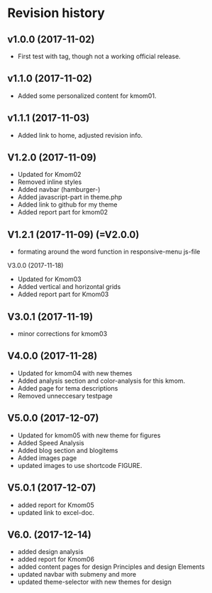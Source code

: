 Revision history
=======================================
v1.0.0 (2017-11-02)
---------------------------------------

* First test with tag, though not a working official release.

v1.1.0 (2017-11-02)
---------------------------------------

* Added some personalized content for kmom01.

v1.1.1 (2017-11-03)
---------------------------------------

* Added link to home, adjusted revision info.

V1.2.0 (2017-11-09)
---------------------------------------

* Updated for Kmom02
* Removed inline styles
* Added navbar (hamburger-)
* Added javascript-part in theme.php
* Added link to github for my theme
* Added report part for kmom02

V1.2.1 (2017-11-09) (=V2.0.0)
---------------------------------------

* formating around the word function in responsive-menu js-file

V3.0.0 (2017-11-18)

* Updated for Kmom03
* Added vertical and horizontal grids
* Added report part for Kmom03  

V3.0.1 (2017-11-19)
---------------------------------------

* minor corrections for kmom03

V4.0.0 (2017-11-28)
---------------------------------------

* Updated for kmom04 with new themes
* Added analysis section and color-analysis for this kmom.
* Added page for tema descriptions
* Removed unneccesary testpage

V5.0.0 (2017-12-07)
---------------------------------------

* Updated for kmom05 with new theme for figures
* Added Speed Analysis
* Added blog section and blogitems
* Added images page
* updated images to use shortcode FIGURE.

V5.0.1 (2017-12-07)
---------------------------------------

* added report for Kmom05
* updated link to excel-doc.


V6.0. (2017-12-14)
---------------------------------------

* added design analysis
* added report for Kmom06
* added content pages for design Principles and design Elements
* updated navbar with submeny and more
* updated theme-selector with new themes for design
